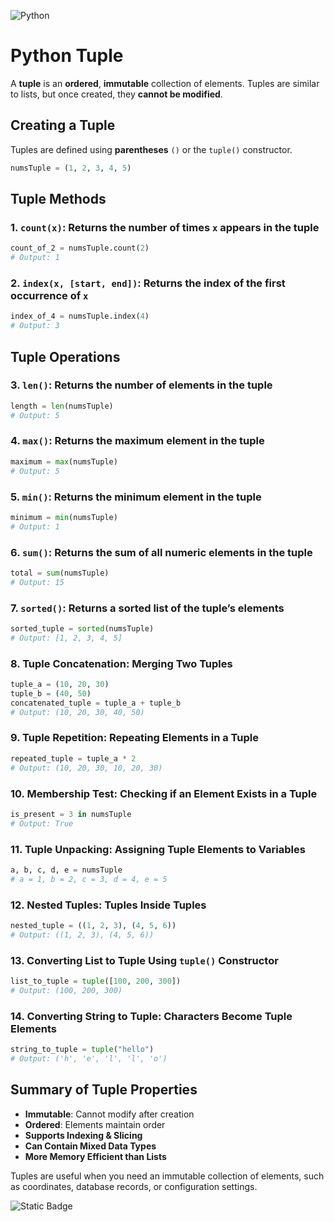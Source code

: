 ![Python](https://img.shields.io/badge/Python-FFD43B?style=for-the-badge&logo=python&logoColor=blue)

# Python Tuple

A **tuple** is an **ordered**, **immutable** collection of elements. Tuples are similar to lists, but once created, they **cannot be modified**.

## Creating a Tuple
Tuples are defined using **parentheses** `()` or the `tuple()` constructor.
```python
numsTuple = (1, 2, 3, 4, 5)
```

## Tuple Methods
### 1. `count(x)`: Returns the number of times `x` appears in the tuple
```python
count_of_2 = numsTuple.count(2)
# Output: 1
```

### 2. `index(x, [start, end])`: Returns the index of the first occurrence of `x`
```python
index_of_4 = numsTuple.index(4)
# Output: 3
```

## Tuple Operations
### 3. `len()`: Returns the number of elements in the tuple
```python
length = len(numsTuple)
# Output: 5
```

### 4. `max()`: Returns the maximum element in the tuple
```python
maximum = max(numsTuple)
# Output: 5
```

### 5. `min()`: Returns the minimum element in the tuple
```python
minimum = min(numsTuple)
# Output: 1
```

### 6. `sum()`: Returns the sum of all numeric elements in the tuple
```python
total = sum(numsTuple)
# Output: 15
```

### 7. `sorted()`: Returns a sorted list of the tuple’s elements
```python
sorted_tuple = sorted(numsTuple)
# Output: [1, 2, 3, 4, 5]
```

### 8. Tuple Concatenation: Merging Two Tuples
```python
tuple_a = (10, 20, 30)
tuple_b = (40, 50)
concatenated_tuple = tuple_a + tuple_b
# Output: (10, 20, 30, 40, 50)
```

### 9. Tuple Repetition: Repeating Elements in a Tuple
```python
repeated_tuple = tuple_a * 2
# Output: (10, 20, 30, 10, 20, 30)
```

### 10. Membership Test: Checking if an Element Exists in a Tuple
```python
is_present = 3 in numsTuple
# Output: True
```

### 11. Tuple Unpacking: Assigning Tuple Elements to Variables
```python
a, b, c, d, e = numsTuple
# a = 1, b = 2, c = 3, d = 4, e = 5
```

### 12. Nested Tuples: Tuples Inside Tuples
```python
nested_tuple = ((1, 2, 3), (4, 5, 6))
# Output: ((1, 2, 3), (4, 5, 6))
```

### 13. Converting List to Tuple Using `tuple()` Constructor
```python
list_to_tuple = tuple([100, 200, 300])
# Output: (100, 200, 300)
```

### 14. Converting String to Tuple: Characters Become Tuple Elements
```python
string_to_tuple = tuple("hello")
# Output: ('h', 'e', 'l', 'l', 'o')
```

## Summary of Tuple Properties
- **Immutable**: Cannot modify after creation
- **Ordered**: Elements maintain order
- **Supports Indexing & Slicing**
- **Can Contain Mixed Data Types**
- **More Memory Efficient than Lists**

Tuples are useful when you need an immutable collection of elements, such as coordinates, database records, or configuration settings.



![Static Badge](https://img.shields.io/badge/Aditya%20Kumar-black?style=for-the-badge&logo=atlasos&logoColor=%23ffffff)